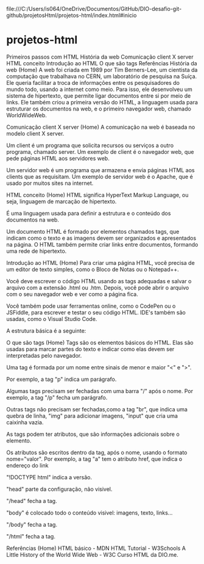file:///C:/Users/is064/OneDrive/Documentos/GitHub/DIO-desafio-git-github/projetosHtml/projetos-html/index.html#inicio
# projetos-html
Primeiros passos com HTML
História  da web
Comunicação client X server
HTML conceito
Introdução ao HTML
O que são tags
Referências
História da web
(Home)
A web foi criada em 1989 por Tim Berners-Lee, um cientista da computação que trabalhava no CERN, um laboratório de pesquisa na Suíça. Ele queria facilitar a troca de informações entre os pesquisadores do mundo todo, usando a internet como meio. Para isso, ele desenvolveu um sistema de hipertexto, que permite ligar documentos entre si por meio de links. Ele também criou a primeira versão do HTML, a linguagem usada para estruturar os documentos na web, e o primeiro navegador web, chamado WorldWideWeb.

Comunicação client X server
(Home)
A comunicação na web é baseada no modelo client X server.

Um client é um programa que solicita recursos ou serviços a outro programa, chamado server. Um exemplo de client é o navegador web, que pede páginas HTML aos servidores web.

Um servidor web é um programa que armazena e envia páginas HTML aos clients que as requisitam. Um exemplo de servidor web é o Apache, que é usado por muitos sites na internet.

HTML conceito
(Home)
HTML significa HyperText Markup Language, ou seja, linguagem de marcação de hipertexto.

É uma linguagem usada para definir a estrutura e o conteúdo dos documentos na web.

Um documento HTML é formado por elementos chamados tags, que indicam como o texto e as imagens devem ser organizados e apresentados na página. O HTML também permite criar links entre documentos, formando uma rede de hipertexto.

Introdução ao HTML
(Home)
Para criar uma página HTML, você precisa de um editor de texto simples, como o Bloco de Notas ou o Notepad++.

Você deve escrever o código HTML usando as tags adequadas e salvar o arquivo com a extensão .html ou .htm. Depois, você pode abrir o arquivo com o seu navegador web e ver como a página fica.

Você também pode usar ferramentas online, como o CodePen ou o JSFiddle, para escrever e testar o seu código HTML. IDE's também são usadas, como o Visual Studio Code.

A estrutura básica é a seguinte:


O que são tags
(Home)
Tags são os elementos básicos do HTML. Elas são usadas para marcar partes do texto e indicar como elas devem ser interpretadas pelo navegador.

Uma tag é formada por um nome entre sinais de menor e maior "<" e ">".

Por exemplo, a tag "p" indica um parágrafo.

Algumas tags precisam ser fechadas com uma barra "/" após o nome. Por exemplo, a tag "/p" fecha um parágrafo.

Outras tags não precisam ser fechadas,como a tag "br", que indica uma quebra de linha, "img" para adicionar imagens, "input" que cria uma caixinha vazia.

As tags podem ter atributos, que são informações adicionais sobre o elemento.

Os atributos são escritos dentro da tag, após o nome, usando o formato nome="valor". Por exemplo, a tag "a" tem o atributo href, que indica o endereço do link

"!DOCTYPE html" indica a versão.

"head" parte da configuração, não visivel.

"/head" fecha a tag.

"body" é colocado todo o conteúdo visivel: imagens, texto, links...

"/body" fecha a tag.

"/html" fecha a tag.

Referências
(Home)
HTML básico - MDN
HTML Tutorial - W3Schools
A Little History of the World Wide Web - W3C
Curso HTML da DIO.me.
